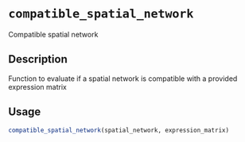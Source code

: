 # `compatible_spatial_network`

Compatible spatial network


## Description

Function to evaluate if a spatial network is compatible
 with a provided expression matrix


## Usage

```r
compatible_spatial_network(spatial_network, expression_matrix)
```



